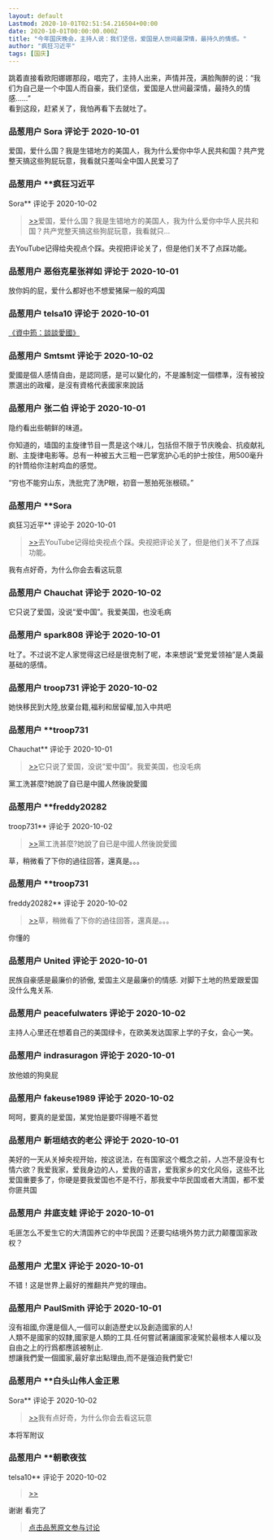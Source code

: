 ```yaml
---
layout: default
Lastmod: 2020-10-01T02:51:54.216504+00:00
date: 2020-10-01T00:00:00.000Z
title: "今年国庆晚会，主持人说：我们坚信，爱国是人世间最深情，最持久的情感。"
author: "疯狂习近平"
tags: [国庆]
---
```


跳着直接看欧阳娜娜那段，唱完了，主持人出来，声情并茂，满脸陶醉的说：“我们为自己是一个中国人而自豪，我们坚信，爱国是人世间最深情，最持久的情感……”  
看到这段，赶紧关了，我怕再看下去就吐了。

            
### 品葱用户 **Sora** 评论于 2020-10-01
        
爱国，爱什么国？我是生错地方的美国人，我为什么爱你中华人民共和国？共产党整天搞这些狗屁玩意，我看就只差叫全中国人民爱习了
        


            
### 品葱用户 **疯狂习近平 
Sora** 评论于 2020-10-02
        
> [\>>]( "/article/item_id-507206#")爱国，爱什么国？我是生错地方的美国人，我为什么爱你中华人民共和国？共产党整天搞这些狗屁玩意，我看就只...

  
去YouTube记得给央视点个踩。央视把评论关了，但是他们关不了点踩功能。
        


            
### 品葱用户 **恶俗克星张祥如** 评论于 2020-10-01
        
放你妈的屁，爱什么都好也不想爱猪屎一般的鸡国
        


            
### 品葱用户 **telsa10** 评论于 2020-10-01
        
[《資中筠：談談愛國》]( "https://youtu.be/n8J0t7oKHTQ")
        


            
### 品葱用户 **Smtsmt** 评论于 2020-10-02
        
愛國是個人感情自由，是認同感，是可以變化的，不是誰制定一個標準，沒有被投票選出的政權，是沒有資格代表國家來說話
        


            
### 品葱用户 **张二伯** 评论于 2020-10-01
        
隐约看出些朝鲜的味道。  
  
你知道的，墙国的主旋律节目一贯是这个味儿，包括但不限于节庆晚会、抗疫献礼剧、主旋律电影等。总有一种被五大三粗一巴掌宽护心毛的护士按住，用500毫升的针筒给你注射鸡血的感觉。  
  
“穷也不能穷山东，洗批完了洗P眼，初音一葱拍死张根硕。”
        


            
### 品葱用户 **Sora 
疯狂习近平** 评论于 2020-10-01
        
> [\>>]( "/article/item_id-507207#")去YouTube记得给央视点个踩。央视把评论关了，但是他们关不了点踩功能。

  
  
我有点好奇，为什么你会去看这玩意
        


            
### 品葱用户 **Chauchat** 评论于 2020-10-02
        
它只说了爱国，没说“爱中国”。我爱美国，也没毛病
        


            
### 品葱用户 **spark808** 评论于 2020-10-01
        
吐了。不过说不定人家觉得这已经是很克制了呢，本来想说“爱党爱领袖”是人类最基础的感情。
        


            
### 品葱用户 **troop731** 评论于 2020-10-02
        
她快移民到大陸,放棄台籍,福利和居留權,加入中共吧
        


            
### 品葱用户 **troop731 
Chauchat** 评论于 2020-10-01
        
> [\>>]( "/article/item_id-507217#")它只说了爱国，没说“爱中国”。我爱美国，也没毛病

  
  
黨工洗甚麼?她說了自已是中國人然後說愛國
        


            
### 品葱用户 **freddy20282 
troop731** 评论于 2020-10-02
        
> [\>>]( "/article/item_id-507231#")黨工洗甚麼?她說了自已是中國人然後說愛國

  
草，稍微看了下你的過往回答，還真是。。。
        


            
### 品葱用户 **troop731 
freddy20282** 评论于 2020-10-02
        
> [\>>]( "/article/item_id-507234#")草，稍微看了下你的過往回答，還真是。。。

  
  
你懂的
        


            
### 品葱用户 **United** 评论于 2020-10-01
        
民族自豪感是最廉价的骄傲, 爱国主义是最廉价的情感. 对脚下土地的热爱跟爱国没什么鬼关系.
        


            
### 品葱用户 **peacefulwaters** 评论于 2020-10-02
        
主持人心里还在想着自己的美国绿卡，在欧美发达国家上学的子女，会心一笑。
        


            
### 品葱用户 **indrasuragon** 评论于 2020-10-01
        
放他娘的狗臭屁
        


            
### 品葱用户 **fakeuse1989** 评论于 2020-10-02
        
呵呵，要真的是爱国，某党怕是要吓得睡不着觉
        


            
### 品葱用户 **新垣结衣的老公** 评论于 2020-10-01
        
美好的一天从关掉央视开始，按这说法，在有国家这个概念之前，人岂不是没有七情六欲？我爱我家，爱我身边的人，爱我的语言，爱我家乡的文化风俗，这些不比爱国重要多了，你硬是要我爱国也不是不行，那我爱中华民国或者大清国，都不爱你匪共国
        


            
### 品葱用户 **井底支蛙** 评论于 2020-10-01
        
毛匪怎么不爱生它的大清国养它的中华民国？还要勾结境外势力武力颠覆国家政权？
        


            
### 品葱用户 **尤里X** 评论于 2020-10-01
        
不错！这是世界上最好的推翻共产党的理由。
        


            
### 品葱用户 **PaulSmith** 评论于 2020-10-01
        
沒有祖國,你還是個人,一個可以創造歷史以及創造國家的人!  
人類不是國家的奴隸,國家是人類的工具.任何嘗試著讓國家凌駕於最根本人權以及自由之上的行爲都應該被制止.  
想讓我們愛一個國家,最好拿出點理由,而不是强迫我們愛它!
        


            
### 品葱用户 **白头山伟人金正恩 
Sora** 评论于 2020-10-02
        
> [\>>]( "/article/item_id-507216#")我有点好奇，为什么你会去看这玩意

  
本将军附议
        


            
### 品葱用户 **朝歌夜弦 
telsa10** 评论于 2020-10-02
        
> [\>>]( "/article/item_id-507210#")

  
  
谢谢 看完了
        






> [点击品葱原文参与讨论](https://pincong.rocks/article/24616)

